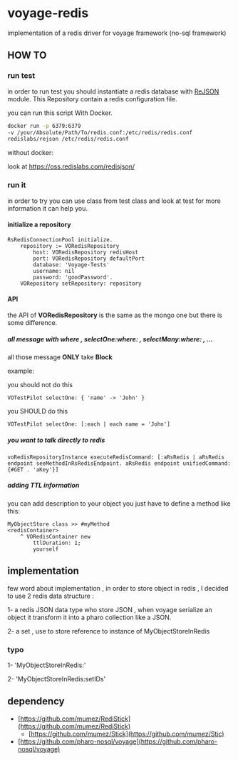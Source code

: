 # voyage-redis 
 implementation of a redis driver for voyage framework (no-sql framework) 

## HOW TO 

### run test 

in order to run test you should instantiate a redis database with [ReJSON](https://oss.redislabs.com/redisjson/) module.
This Repository contain a redis configuration file.

you can run this script With Docker.
```bash 
docker run -p 6379:6379 
-v /your/Absolute/Path/To/redis.conf:/etc/redis/redis.conf 
redislabs/rejson /etc/redis/redis.conf
```

without docker: 

look at https://oss.redislabs.com/redisjson/ 

### run it  

in order to try you can use class from test class and look at test for more information it can help you.

#### initialize a repository 

```smalltalk 
RsRedisConnectionPool initialize.
	repository := VORedisRepository
		host: VORedisRepository redisHost 
		port: VORedisRepository defaultPort
		database: 'Voyage-Tests'
		username: nil
		password: 'goodPassword'.
	VORepository setRepository: repository
```

#### API 

the API of **VORedisRepository** is the same as the mongo one but there is some difference.

##### all message with where , selectOne:where: , selectMany:where: , ...

all those message **ONLY** take **Block**

example: 

you should not do this 
```smalltalk 
VOTestPilot selectOne: { 'name' -> 'John' }
```
you SHOULD do this
```smalltalk
VOTestPilot selectOne: [:each | each name = 'John']
```

##### you want to talk directly to redis

```
voRedisRepositoryInstance executeRedisCommand: [:aRsRedis | aRsRedis endpoint seeMethodInRsRedisEndpoint. aRsRedis endpoint unifiedCommand: {#GET . 'aKey'}]
```

##### adding TTL information  

you can add description to your object you just have to define a method like this:

```smalltalk
MyObjectStore class >> #myMethod
<redisContainer>
	^ VORedisContainer new
		ttlDuration: 1;
		yourself
```

## implementation 

few word about implementation , in order to store object in redis , I decided to use 2 redis data structure :

1- a redis JSON data type who store JSON ,  when voyage serialize an object it transform it into a pharo collection like a JSON. 

2- a set , use to store reference to instance of MyObjectStoreInRedis

### typo 

1- 'MyObjectStoreInRedis:<IDOfInstance>'

2- 'MyObjectStoreInRedis:setIDs'

## dependency 

* [https://github.com/mumez/RediStick](https://github.com/mumez/RediStick)
   * [https://github.com/mumez/Stick](https://github.com/mumez/Stic)
* [https://github.com/pharo-nosql/voyage](https://github.com/pharo-nosql/voyage)
